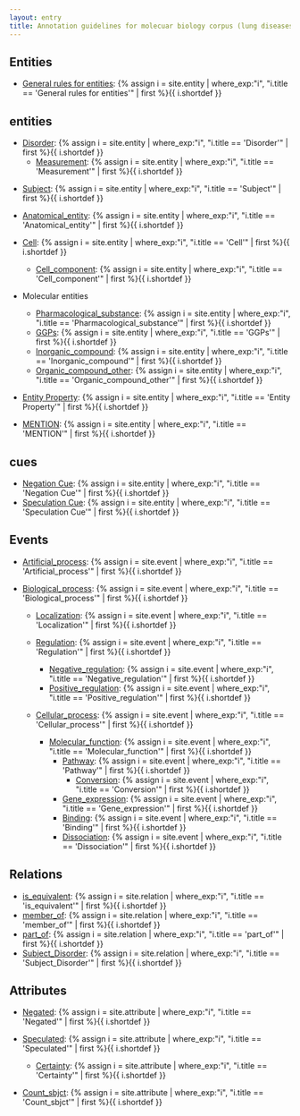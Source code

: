 ```yaml
---
layout: entry
title: Annotation guidelines for molecuar biology corpus (lung diseases)
---
```


## Entities
- [General rules for entities](): {% assign i = site.entity | where_exp:"i", "i.title == 'General rules for entities'" | first %}{{ i.shortdef }}

## entities
<!--
- [Phenotype](): {% assign i = site.entity | where_exp:"i", "i.title == 'Phenotype'" | first %}{{ i.shortdef }}
-->

  - [Disorder](): {% assign i = site.entity | where_exp:"i", "i.title == 'Disorder'" | first %}{{ i.shortdef }}
    - [Measurement](): {% assign i = site.entity | where_exp:"i", "i.title == 'Measurement'" | first %}{{ i.shortdef }}

<!--
  - [Disease](): {% assign i = site.entity | where_exp:"i", "i.title == 'Disease'" | first %}{{ i.shortdef }}
  - [Symptom](): {% assign i = site.entity | where_exp:"i", "i.title == 'Symptom'" | first %}{{ i.shortdef }}
-->

- [Subject](): {% assign i = site.entity | where_exp:"i", "i.title == 'Subject'" | first %}{{ i.shortdef }}

<!--
  - [N_sbjct](): {% assign i = site.entity | where_exp:"i", "i.title == 'N_sbjct'" | first %}{{ i.shortdef }}
  - [Age_sbjct](): {% assign i = site.entity | where_exp:"i", "i.title == 'Age_sbjct'" | first %}{{ i.shortdef }}
  - [Ethnic_sbjct](): {% assign i = site.entity | where_exp:"i", "i.title == 'Ethnic_sbjct'" | first %}{{ i.shortdef }}
-->


- [Anatomical_entity](): {% assign i = site.entity | where_exp:"i", "i.title == 'Anatomical_entity'" | first %}{{ i.shortdef }}

<!--
- [Tissue_cultured](): {% assign i = site.entity | where_exp:"i", "i.title == 'Tissue_cultured'" | first %}{{ i.shortdef }}
- [Tissue_natural](): {% assign i = site.entity | where_exp:"i", "i.title == 'Tissue_natural'" | first %}{{ i.shortdef }}

- [Cell_cultured](): {% assign i = site.entity | where_exp:"i", "i.title == 'Cell_cultured'" | first %}{{ i.shortdef }}
- [Cell_natural](): {% assign i = site.entity | where_exp:"i", "i.title == 'Cell_natural'" | first %}{{ i.shortdef }}
-->

- [Cell](): {% assign i = site.entity | where_exp:"i", "i.title == 'Cell'" | first %}{{ i.shortdef }}
  - [Cell_component](): {% assign i = site.entity | where_exp:"i", "i.title == 'Cell_component'" | first %}{{ i.shortdef }}

- Molecular entities
  - [Pharmacological_substance](): {% assign i = site.entity | where_exp:"i", "i.title == 'Pharmacological_substance'" | first %}{{ i.shortdef }}
  - [GGPs](): {% assign i = site.entity | where_exp:"i", "i.title == 'GGPs'" | first %}{{ i.shortdef }}
  - [Inorganic_compound](): {% assign i = site.entity | where_exp:"i", "i.title == 'Inorganic_compound'" | first %}{{ i.shortdef }}
  - [Organic_compound_other](): {% assign i = site.entity | where_exp:"i", "i.title == 'Organic_compound_other'" | first %}{{ i.shortdef }}

<!--  
  - [Protein_molecule](): {% assign i = site.entity | where_exp:"i", "i.title == 'Protein_molecule'" | first %}{{ i.shortdef }}
  - [DNA_molecule](): {% assign i = site.entity | where_exp:"i", "i.title == 'DNA_molecule'" | first %}{{ i.shortdef }}
  - [RNA_molecule](): {% assign i = site.entity | where_exp:"i", "i.title == 'RNA_molecule'" | first %}{{ i.shortdef }}
-->

<!--  
- [Protein_family_or_group](): {% assign i = site.entity | where_exp:"i", "i.title == 'Protein_family_or_group'" | first %}{{ i.shortdef }}
-->

<!--  
    - [Amino_acid_monomer](): {% assign i = site.entity | where_exp:"i", "i.title == 'Amino_acid_monomer'" | first %}{{ i.shortdef }}
-->

<!--
- [Value](): {% assign i = site.entity | where_exp:"i", "i.title == 'Value'" | first %}{{ i.shortdef }}
  - [Dose](): {% assign i = site.entity | where_exp:"i", "i.title == 'Dose'" | first %}{{ i.shortdef }}
  - [Period](): {% assign i = site.entity | where_exp:"i", "i.title == 'Period'" | first %}{{ i.shortdef }}
-->

- [Entity Property](): {% assign i = site.entity | where_exp:"i", "i.title == 'Entity Property'" | first %}{{ i.shortdef }}

- [MENTION](): {% assign i = site.entity | where_exp:"i", "i.title == 'MENTION'" | first %}{{ i.shortdef }}

## cues
- [Negation Cue](): {% assign i = site.entity | where_exp:"i", "i.title == 'Negation Cue'" | first %}{{ i.shortdef }}
- [Speculation Cue](): {% assign i = site.entity | where_exp:"i", "i.title == 'Speculation Cue'" | first %}{{ i.shortdef }}

<!--  
- [Method Cue](): {% assign i = site.entity | where_exp:"i", "i.title == 'Method Cue'" | first %}{{ i.shortdef }}
-->

<!---
## additional
{% assign sorted = site.entity | sort: 'order' %}
{% for i in sorted %}
- [{{ i.title }}]({{ i.url | remove_first:'/' }}){% if i.shortdef %}: {{ i.shortdef }}{% endif %}
{% endfor %}
--->

## Events

- [Artificial_process](): {% assign i = site.event | where_exp:"i", "i.title == 'Artificial_process'" | first %}{{ i.shortdef }}
- [Biological_process](): {% assign i = site.event | where_exp:"i", "i.title == 'Biological_process'" | first %}{{ i.shortdef }}

  - [Localization](): {% assign i = site.event | where_exp:"i", "i.title == 'Localization'" | first %}{{ i.shortdef }}
  
  - [Regulation](): {% assign i = site.event | where_exp:"i", "i.title == 'Regulation'" | first %}{{ i.shortdef }}
    - [Negative_regulation](): {% assign i = site.event | where_exp:"i", "i.title == 'Negative_regulation'" | first %}{{ i.shortdef }}
    - [Positive_regulation](): {% assign i = site.event | where_exp:"i", "i.title == 'Positive_regulation'" | first %}{{ i.shortdef }}
    
  - [Cellular_process](): {% assign i = site.event | where_exp:"i", "i.title == 'Cellular_process'" | first %}{{ i.shortdef }}
    - [Molecular_function](): {% assign i = site.event | where_exp:"i", "i.title == 'Molecular_function'" | first %}{{ i.shortdef }}
      - [Pathway](): {% assign i = site.event | where_exp:"i", "i.title == 'Pathway'" | first %}{{ i.shortdef }}
          - [Conversion](): {% assign i = site.event | where_exp:"i", "i.title == 'Conversion'" | first %}{{ i.shortdef }}
      - [Gene_expression](): {% assign i = site.event | where_exp:"i", "i.title == 'Gene_expression'" | first %}{{ i.shortdef }}
      - [Binding](): {% assign i = site.event | where_exp:"i", "i.title == 'Binding'" | first %}{{ i.shortdef }}
      - [Dissociation](): {% assign i = site.event | where_exp:"i", "i.title == 'Dissociation'" | first %}{{ i.shortdef }}

    
<!-- Under Cellular process
    - [Migration](): {% assign i = site.event | where_exp:"i", "i.title == 'Migration'" | first %}{{ i.shortdef }} 
 -->

<!-- 
     - [Metabolism](): {% assign i = site.event | where_exp:"i", "i.title == 'Metabolism'" | first %}{{ i.shortdef }}
         - [Biosynthesis](): {% assign i = site.event | where_exp:"i", "i.title == 'Biosynthesis'" | first %}{{ i.shortdef }}
         - [Degradation](): {% assign i = site.event | where_exp:"i", "i.title == 'Degradation'" | first %}{{ i.shortdef }}
    - [Gene_expression](): {% assign i = site.event | where_exp:"i", "i.title == 'Gene_expression'" | first %}{{ i.shortdef }}
      - [Transcription](): {% assign i = site.event | where_exp:"i", "i.title == 'Transcription'" | first %}{{ i.shortdef }}
      - [Translation](): {% assign i = site.event | where_exp:"i", "i.title == 'Translation'" | first %}{{ i.shortdef }}
-->

<!---
{% assign sorted = site.event | sort: 'order' %}
{% for i in sorted %}
- [{{ i.title }}]({{ i.url | remove_first:'/' }}){% if i.shortdef %}: {{ i.shortdef }}{% endif %}
{% endfor %}
--->

## Relations

- [is_equivalent](): {% assign i = site.relation | where_exp:"i", "i.title == 'is_equivalent'" | first %}{{ i.shortdef }}
- [member_of](): {% assign i = site.relation | where_exp:"i", "i.title == 'member_of'" | first %}{{ i.shortdef }}
- [part_of](): {% assign i = site.relation | where_exp:"i", "i.title == 'part_of'" | first %}{{ i.shortdef }}
- [Subject_Disorder](): {% assign i = site.relation | where_exp:"i", "i.title == 'Subject_Disorder'" | first %}{{ i.shortdef }}

<!---
{% assign sorted = site.relation | sort: 'order' %}
{% for i in sorted %}
- [{{ i.title }}]({{ i.url | remove_first:'/' }}){% if i.shortdef %}: {{ i.shortdef }}{% endif %}
{% endfor %}
--->

## Attributes

- [Negated](): {% assign i = site.attribute | where_exp:"i", "i.title == 'Negated'" | first %}{{ i.shortdef }}
- [Speculated](): {% assign i = site.attribute | where_exp:"i", "i.title == 'Speculated'" | first %}{{ i.shortdef }}
  - [Certainty](): {% assign i = site.attribute | where_exp:"i", "i.title == 'Certainty'" | first %}{{ i.shortdef }}

- [Count_sbjct](): {% assign i = site.attribute | where_exp:"i", "i.title == 'Count_sbjct'" | first %}{{ i.shortdef }}

<!---
- [MutantAttribute](): {% assign i = site.attribute | where_exp:"i", "i.title == 'MutantAttribute'" | first %}{{ i.shortdef }}
- [Gender_sbjct](): {% assign i = site.attribute | where_exp:"i", "i.title == 'Gender_sbjct'" | first %}{{ i.shortdef }}
--->

<!--
{% assign sorted = site.attribute | sort: 'order' %}
{% for i in sorted %}
- [{{ i.title }}]({{ i.url | remove_first:'/' }}){% if i.shortdef %}: {{ i.shortdef }}{% endif %}
{% endfor %}
-->
